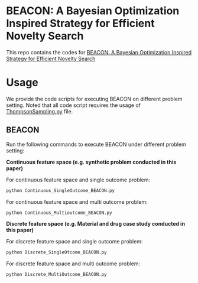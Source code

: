# BEACON: A Bayesian Optimization Inspired Strategy for Efficient Novelty Search
This repo contains the codes for [BEACON: A Bayesian Optimization Inspired
Strategy for Efficient Novelty Search](https://arxiv.org/abs/2406.03616)

# Usage
We provide the code scripts for executing BEACON on different problem setting. Noted that all code script requires the usage of [ThompsonSampling.py](https://github.com/PaulsonLab/BEACON/blob/1ede361eb98824b459da9df3a17839ab8753d02b/ThompsonSampling.py) file.

BEACON
------------------------------
Run the following commands to execute BEACON under different problem setting:

**Continuous feature space (e.g. synthetic problem conducted in this paper)**
   
For continuous feature space and single outcome problem:
```sh
python Continuous_SingleOutcome_BEACON.py
```

For continuous feature space and multi outcome problem:
```sh
python Continuous_Multioutcome_BEACON.py
```

**Discrete feature space (e.g. Material and drug case study conducted in this paper)**
   
For discrete feature space and single outcome problem:
```sh
python Discrete_SingleOtcome_BEACON.py
```

For discrete feature space and multi outcome problem:
```sh
python Discrete_MultiOutcome_BEACON.py
```
